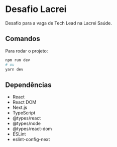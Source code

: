 # Desafio Lacrei

Desafio para a vaga de Tech Lead na Lacrei Saúde.

## Comandos

Para rodar o projeto:
```bash
npm run dev
# ou
yarn dev
```

## Dependências

- React
- React DOM
- Next.js
- TypeScript
- @types/react
- @types/node
- @types/react-dom
- ESLint
- eslint-config-next